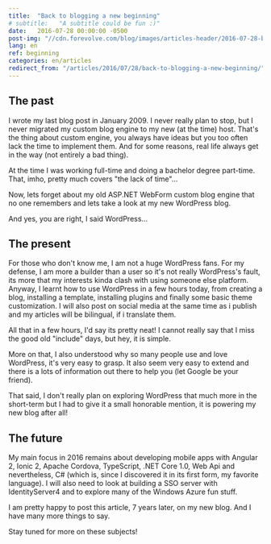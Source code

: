 ```yaml
---
title:  "Back to blogging a new beginning"
# subtitle:   "A subtitle could be fun :)"
date:   2016-07-28 00:00:00 -0500
post-img: "//cdn.forevolve.com/blog/images/articles-header/2016-07-28-back-to-blogging-a-new-beginning.jpg"
lang: en
ref: beginning
categories: en/articles
redirect_from: "/articles/2016/07/28/back-to-blogging-a-new-beginning/"
---
```


## The past

I wrote my last blog post in January 2009. I never really plan to stop, but I never migrated my custom blog engine to my new (at the time) host. That's the thing about custom engine, you always have ideas but you too often lack the time to implement them. And for some reasons, real life always get in the way (not entirely a bad thing).
<!--more-->
At the time I was working full-time and doing a bachelor degree part-time. That, imho, pretty much covers "the lack of time"...

Now, lets forget about my old ASP.NET WebForm custom blog engine that no one remembers and lets take a look at my new WordPress blog.

And yes, you are right, I said WordPress...

## The present

For those who don't know me, I am not a huge WordPress fans. For my defense, I am more a builder than a user so it's not really WordPress's fault, its more that my interests kinda clash with using someone else platform. Anyway, I learnt how to use WordPress in a few hours today, from creating a blog, installing a template, installing plugins and finally some basic theme customization. I will also post on social media at the same time as i publish and my articles will be bilingual, if i translate them.

All that in a few hours, I'd say its pretty neat! I cannot really say that I miss the good old "include" days, but hey, it is simple.

More on that, I also understood why so many people use and love WordPress, it's very easy to grasp. It also seem very easy to extend and there is a lots of information out there to help you (let Google be your friend).

That said, I don't really plan on exploring WordPress that much more in the short-term but I had to give it a small honorable mention, it is powering my new blog after all!

## The future
My main focus in 2016 remains about developing mobile apps with Angular 2, Ionic 2, Apache Cordova, TypeScript, .NET Core 1.0, Web Api and nevertheless, C# (which is, since I discovered it in its first form, my favorite language). I will also need to look at building a SSO server with IdentityServer4 and to explore many of the Windows Azure fun stuff.

I am pretty happy to post this article, 7 years later, on my new blog. And I have many more things to say.

Stay tuned for more on these subjects!